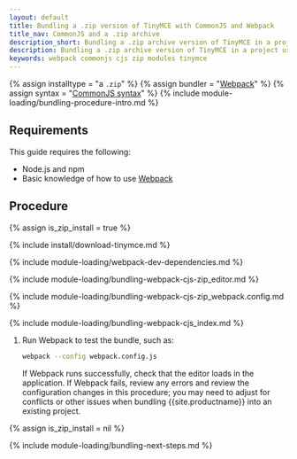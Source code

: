 ```yaml
---
layout: default
title: Bundling a .zip version of TinyMCE with CommonJS and Webpack
title_nav: CommonJS and a .zip archive
description_short: Bundling a .zip archive version of TinyMCE in a project using CommonJS and Webpack
description: Bundling a .zip archive version of TinyMCE in a project using CommonJS and Webpack
keywords: webpack commonjs cjs zip modules tinymce
---
```


{% assign installtype = "a `.zip`" %}
{% assign bundler = "[Webpack](https://webpack.js.org/)" %}
{% assign syntax = "[CommonJS syntax](http://www.commonjs.org/specs/modules/1.0/)" %}
{% include module-loading/bundling-procedure-intro.md %}

## Requirements

This guide requires the following:

- Node.js and npm
- Basic knowledge of how to use [Webpack](https://webpack.js.org/)

## Procedure

{% assign is_zip_install = true %}

{% include install/download-tinymce.md %}

{% include module-loading/webpack-dev-dependencies.md %}

{% include module-loading/bundling-webpack-cjs-zip_editor.md %}

{% include module-loading/bundling-webpack-cjs-zip_webpack.config.md %}

{% include module-loading/bundling-webpack-cjs_index.md %}

1. Run Webpack to test the bundle, such as:

    ```sh
    webpack --config webpack.config.js
    ```

    If Webpack runs successfully, check that the editor loads in the application.
    If Webpack fails, review any errors and review the configuration changes in this procedure; you may need to adjust for conflicts or other issues when bundling {{site.productname}} into an existing project.

{% assign is_zip_install = nil %}

{% include module-loading/bundling-next-steps.md %}
